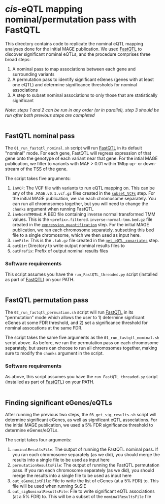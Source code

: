 # *cis*-eQTL mapping nominal/permutation pass with FastQTL

This directory contains code to replicate the nominal eQTL mapping analyses done for the initial MAGE publication. We used [FastQTL](https://github.com/francois-a/fastqtl) to discover significant nominal eQTLs, and the procedure comprises three broad steps:
1. A nominal pass to map associations between each gene and surrounding variants
2. A permutation pass to identify significant eGenes (genes with at least one eQTL) and determine significance thresholds for nominal associations
3. A step to subset nominal associations to only those that are statistically significant

*Note: steps 1 and 2 can be run in any order (or in parallel), step 3 should be run after both previous steps are completed*<br><br>

## FastQTL nominal pass

The `01_run_fastqtl_nominal.sh` script will run [FastQTL](https://github.com/francois-a/fastqtl) in its default "nominal" mode. For each gene, FastQTL will regress expression of that gene onto the genotype of each variant near that gene. For the intial MAGE publication, we filter to variants with MAF > 0.01 within 1Mbp up- or down-stream of the TSS of the gene.

The script takes five arguments:
1. `inVCF`: The VCF file with variants to run eQTL mapping on. This can be any of the `.MAGE.v0.1.vcf.gz` files created in the [`subset_VCFs`](../../data_preparation/subset_VCFs/) step. For the initial MAGE publication, we ran each chromosome separately. You can run all chromosomes together, but you will need to change the `chunks` argument when running FastQTL
2. `invNormTMMBed`: A BED file containing inverse normal transformed TMM values. This is the `<prefix>.filtered.inverse-normal-tmm.bed.gz` file created in the [`expression_quantification`](../../data_preparation/expression_quantification/) step. For the initial MAGE publication, we ran each chromosome separately, subsetting this bed file to a single chromosome, which we then used as input here. 
3. `covFile`: This is the `.tab.gz` file created in the [`get_eQTL_covariates`](../get_eQTL_covariates/) step.
4. `outDir`: Directory to write output nominal results files to
5. `outPrefix`: Prefix of output nominal results files

### Software requirements

This script assumes you have the `run_FastQTL_threaded.py` script (installed as part of [FastQTL](https://github.com/francois-a/fastqtl/blob/master/INSTALL)) on your PATH.<br><br>

## FastQTL permutation pass

The `02_run_fastqtl_permuation.sh` script will run [FastQTL](https://github.com/francois-a/fastqtl) in its "permutation" mode which allows the user to 1) determine signficant eGenes at some FDR threshold, and 2) set a significance threshold for nominal assocations at the same FDR.

The script takes the same five arguments as the `01_run_fastqtl_nominal.sh` script above. As before, we ran the permutation pass on each chromosome separately, but users can choose to run all chromosomes together, making sure to modify the `chunks` argument in the script. 

### Software requirements

As above, this script assumes you have the `run_FastQTL_threaded.py` script (installed as part of [FastQTL](https://github.com/francois-a/fastqtl/blob/master/INSTALL)) on your PATH.<br><br>

## Finding significant eGenes/eQTLs

After running the previous two steps, the `03_get_sig_results.sh` script will determine significant eGenes, as well as significant eQTL associations. For the initial MAGE publication, we used a 5% FDR significance threshold to determine eGenes/eQTLs.

The script takes four arguments:
1. `nominalResultsFile`: The output of running the FastQTL nominal pass. If you ran each chromosome separately (as we did), you should merge the results into a single file to be used as input here
2. `permutationResultsFile`: The output of running the FastQTL permutation pass. If you ran each chromosome separately (as we did), you should merge the results into a single file to be used as input here
3. `out_eGeneListFile`: File to write the list of eGenes (at a 5% FDR) to. This file will be used when running SuSiE
4. `out_sigNominalResultsFile`: File to write significant eQTL associations (at a 5% FDR) to. This will be a subset of the `nominalResultsFile` file
<br><br>
